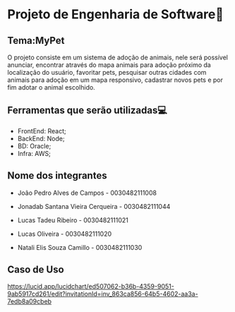 # Projeto de Engenharia de Software:file_folder:
Tema:MyPet
-


O projeto consiste em um sistema de adoção de animais, nele será possível anunciar, encontrar através do mapa animais para adoção próximo da localização do usuário, favoritar pets, pesquisar outras cidades com animais para adoção em um mapa responsivo, cadastrar novos pets e por fim adotar o animal escolhido.

Ferramentas que serão utilizadas:computer:
-
- FrontEnd: React;
- BackEnd: Node;
- BD: Oracle;
- Infra: AWS;

Nome dos integrantes
-

- João Pedro Alves de Campos - 0030482111008

- Jonadab Santana Vieira Cerqueira - 0030482111044

- Lucas Tadeu Ribeiro - 0030482111021

- Lucas Oliveira - 0030482111020

- Natali Elis Souza Camillo - 0030482111030

Caso de Uso 
-
https://lucid.app/lucidchart/ed507062-b36b-4359-9051-9ab5917cd261/edit?invitationId=inv_863ca856-64b5-4602-aa3a-7edb8a09cbeb
